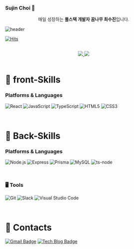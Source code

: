 ### Sujin Choi 👋
  
<div align=center>
   매일 성장하는
  <strong>풀스택 개발자 꿈나무 최수진</strong>입니다.
</div>

  ![header](https://capsule-render.vercel.app/api?type=waving&color=timeGradient&height=150&section=footer&text=Sujin%20Choi&fontSize=75&animation=fadeIn&fontAlignY=48&desc=Thank%20you%20for%20coming%20to%20my%20github✨&descAlignY=80&descAlign=60&width=100)

  [![Hits](https://hits.seeyoufarm.com/api/count/incr/badge.svg?url=https%3A%2F%2Fgithub.com%2Flshyun955&count_bg=%23429800&title_bg=%23ACE972&icon=&icon_color=%23E7E7E7&title=hits&edge_flat=true)](https://hits.seeyoufarm.com)

<br />

<div align=center>
  <a href="https://github-readme-status.vercel.app/api?username=ssujinc&show_icons=true&theme=radical">
    <img src="https://github-readme-status.vercel.app/api?username=ssujinc&show_icons=true&theme=radical">
  </a>
  <a href="https://github-readme-stats.vercel.app/api/top-langs/?username=ssujinc&theme=radical">
    <img src="https://github-readme-stats.vercel.app/api/top-langs/?username=ssujinc&theme=radical">
  </a>
 </div>

<br />

# 💪 front-Skills

### Platforms & Languages
![React](https://img.shields.io/badge/react-61DAFB?style=for-the-badge&logo=react&logoColor=black)
![JavaScript](https://img.shields.io/badge/javascript-F7DF1E?style=for-the-badge&logo=javascript&logoColor=black)
![TypeScript](https://img.shields.io/badge/typeScript-3178C6?style=for-the-badge&logo=typeScript&logoColor=white)
![HTML5](https://img.shields.io/badge/html-E34F26?style=for-the-badge&logo=HTML5&logoColor=white)
![CSS3](https://img.shields.io/badge/css3-1572B6?style=for-the-badge&logo=css3&logoColor=white)

<br />

# 💪 Back-Skills

### Platforms & Languages

![Node.js](https://img.shields.io/badge/Node.js-339933.svg?style=for-the-badge&logo=nodedotjs&logoColor=white)
![Express](https://img.shields.io/badge/Express-000000.svg?&style=for-the-badge&logo=express&logoColor=white)
![Prisma](https://img.shields.io/badge/Prisma-2D3748.svg?&style=for-the-badge&logo=prisma&logoColor=white)
![MySQL](https://img.shields.io/badge/MySQL-4479A1.svg?&style=for-the-badge&logo=mysql&logoColor=white)
![ts-node](https://img.shields.io/badge/ts-node-3178C6.svg?&style=for-the-badge&logo=tsnode&logoColor=white)


<br />

### 🖥 Tools

![Git](https://img.shields.io/badge/Git-F05032.svg?&style=for-the-badge&logo=git&logoColor=white)
![Slack](https://img.shields.io/badge/Slack-4A154B.svg?&style=for-the-badge&logo=slack&logoColor=white)
![Visual Studio Code](https://img.shields.io/badge/Visual%20Studio%20Code-007ACC.svg?&style=for-the-badge&logo=visualstudiocode&logoColor=white)

<br />

# 💬 Contacts

[![Gmail Badge](https://img.shields.io/badge/Gmail-d14836?style=flat-square&logo=gmail&logoColor=white&link=mailto:hissujinc@gmail.com)](mailto:hissujinc@gmail.com)
[![Tech Blog Badge](https://img.shields.io/badge/-Tech%20blog-white?&style=flat-square&logo=velog&link=https://velog.io/@hissujinc)](https://velog.io/@hissujinc)

<!--
**ssujinc/ssujinc** is a ✨ _special_ ✨ repository because its `README.md` (this file) appears on your GitHub profile.

Here are some ideas to get you started:

- 🔭 I’m currently working on ...
- 🌱 I’m currently learning ...
- 👯 I’m looking to collaborate on ...
- 🤔 I’m looking for help with ...
- 💬 Ask me about ...
- 📫 How to reach me: ...
- 😄 Pronouns: ...
- ⚡ Fun fact: ...
-->

